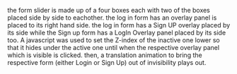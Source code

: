 the form slider  is made up of a  four boxes each with two of the boxes placed side by side to eachother. 
the log in form has an overlay panel is placed to its right hand side. 
the log in form has a Sign UP overlay placed by its side while the Sign up form has a LogIn Overlay panel placed by its side too.
A javascript was used to set the Z-index of the inactive one lower so that it hides under the active one until when the respective overlay panel which is visible is clicked.
then, a translation animation to bring the respective   form (either Login or Sign Up) out of invisibility plays out.
